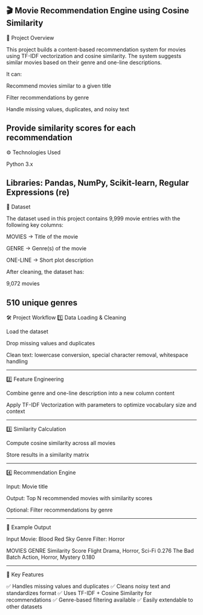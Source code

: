 🎬 Movie Recommendation Engine using Cosine Similarity
---
📌 Project Overview

This project builds a content-based recommendation system for movies using TF-IDF vectorization and cosine similarity.
The system suggests similar movies based on their genre and one-line descriptions.

It can:

Recommend movies similar to a given title

Filter recommendations by genre

Handle missing values, duplicates, and noisy text

Provide similarity scores for each recommendation
---
⚙️ Technologies Used

Python 3.x

Libraries: Pandas, NumPy, Scikit-learn, Regular Expressions (re)
---
📂 Dataset

The dataset used in this project contains 9,999 movie entries with the following key columns:

MOVIES → Title of the movie

GENRE → Genre(s) of the movie

ONE-LINE → Short plot description

After cleaning, the dataset has:

9,072 movies

510 unique genres  
---
🛠️ Project Workflow
1️⃣ Data Loading & Cleaning

Load the dataset

Drop missing values and duplicates

Clean text: lowercase conversion, special character removal, whitespace handling

---
2️⃣ Feature Engineering

Combine genre and one-line description into a new column content

Apply TF-IDF Vectorization with parameters to optimize vocabulary size and context

---

3️⃣ Similarity Calculation

Compute cosine similarity across all movies

Store results in a similarity matrix

---

4️⃣ Recommendation Engine

Input: Movie title

Output: Top N recommended movies with similarity scores

Optional: Filter recommendations by genre

---

🎯 Example Output

Input Movie: Blood Red Sky
Genre Filter: Horror

MOVIES	GENRE	Similarity Score
Flight	Drama, Horror, Sci-Fi	0.276
The Bad Batch	Action, Horror, Mystery	0.180

---
📌 Key Features

✅ Handles missing values and duplicates
✅ Cleans noisy text and standardizes format
✅ Uses TF-IDF + Cosine Similarity for recommendations
✅ Genre-based filtering available
✅ Easily extendable to other datasets
